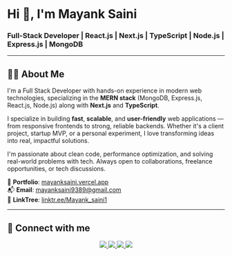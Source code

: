 <h1>Hi 👋, I'm Mayank Saini</h1>
<h3 >Full-Stack Developer | React.js | Next.js | TypeScript | Node.js | Express.js | MongoDB</h3>

---

## 🙋‍♂️ About Me

I'm a Full Stack Developer with hands-on experience in modern web technologies, specializing in the **MERN stack** (MongoDB, Express.js, React.js, Node.js) along with **Next.js** and **TypeScript**.

I specialize in building **fast**, **scalable**, and **user-friendly** web applications — from responsive frontends to strong, reliable backends. Whether it's a client project, startup MVP, or a personal experiment, I love transforming ideas into real, impactful solutions.

I'm passionate about clean code, performance optimization, and solving real-world problems with tech. Always open to collaborations, freelance opportunities, or tech discussions.

💼 **Portfolio**: [mayanksaini.vercel.app](https://mayanksaini.vercel.app/)  
📬 **Email**: mayanksaini9389@gmail.com  
🔗 **LinkTree**: [linktr.ee/Mayank_saini1](https://linktr.ee/Mayank_saini1)

---

## 📧 Connect with me

<p align="center">
  <a href="https://www.linkedin.com/in/mayank-saini-b91906202" target="_blank">
    <img src="https://img.shields.io/badge/LinkedIn-0077B5?style=for-the-badge&logo=linkedin&logoColor=white" />
  </a>
  <a href="https://github.com/Mayanksaini1234" target="_blank">
    <img src="https://img.shields.io/badge/GitHub-100000?style=for-the-badge&logo=github&logoColor=white" />
  </a>
  <a href="mailto:mayanksaini9389@gmail.com">
    <img src="https://img.shields.io/badge/Gmail-D14836?style=for-the-badge&logo=gmail&logoColor=white" />
  </a>
  <a href="https://twitter.com/MayankS09985836" target="_blank">
    <img src="https://img.shields.io/badge/Twitter-1DA1F2?style=for-the-badge&logo=twitter&logoColor=white" />
  </a>
</p>

